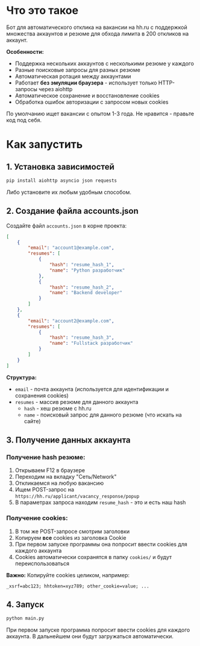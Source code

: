 # Что это такое

Бот для автоматического отклика на вакансии на hh.ru с поддержкой множества аккаунтов и резюме для обхода лимита в 200 откликов на аккаунт. 

**Особенности:**
- Поддержка нескольких аккаунтов с несколькими резюме у каждого
- Разные поисковые запросы для разных резюме
- Автоматическая ротация между аккаунтами
- Работает **без эмуляции браузера** - использует только HTTP-запросы через aiohttp
- Автоматическое сохранение и восстановление cookies
- Обработка ошибок авторизации с запросом новых cookies

По умолчанию ищет вакансии с опытом 1-3 года. Не нравится - правьте код под себя.

# Как запустить

## 1. Установка зависимостей
```bash
pip install aiohttp asyncio json requests
```
Либо установите их любым удобным способом.

## 2. Создание файла accounts.json

Создайте файл `accounts.json` в корне проекта:

```json
[
    {
        "email": "account1@example.com",
        "resumes": [
            {
                "hash": "resume_hash_1",
                "name": "Python разработчик"
            },
            {
                "hash": "resume_hash_2", 
                "name": "Backend developer"
            }
        ]
    },
    {
        "email": "account2@example.com",
        "resumes": [
            {
                "hash": "resume_hash_3",
                "name": "Fullstack разработчик"
            }
        ]
    }
]
```

**Структура:**
- `email` - почта аккаунта (используется для идентификации и сохранения cookies)
- `resumes` - массив резюме для данного аккаунта
  - `hash` - хеш резюме с hh.ru
  - `name` - поисковый запрос для данного резюме (что искать на сайте)

## 3. Получение данных аккаунта

### Получение hash резюме:
1. Открываем F12 в браузере
2. Переходим на вкладку "Сеть/Network"  
3. Откликаемся на любую вакансию
4. Ищем POST-запрос на `https://hh.ru/applicant/vacancy_response/popup`
5. В параметрах запроса находим `resume_hash` - это и есть наш hash

### Получение cookies:
1. В том же POST-запросе смотрим заголовки
2. Копируем **все** cookies из заголовка Cookie
3. При первом запуске программы она попросит ввести cookies для каждого аккаунта
4. Cookies автоматически сохранятся в папку `cookies/` и будут переиспользоваться

**Важно:** Копируйте cookies целиком, например:
```
_xsrf=abc123; hhtoken=xyz789; other_cookie=value; ...
```

## 4. Запуск

```bash
python main.py
```

При первом запуске программа попросит ввести cookies для каждого аккаунта. В дальнейшем они будут загружаться автоматически.
